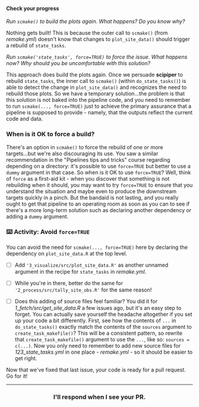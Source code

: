 #### Check your progress

_Run `scmake()` to build the plots again. What happens? Do you know why?_

Nothing gets built! This is because the outer call to `scmake()` (from *remake.yml*) doesn't know that changes to `plot_site_data()` should trigger a rebuild of `state_tasks`.

_Run `scmake('state_tasks', force=TRUE)` to force the issue. What happens now? Why should you be uncomfortable with this solution?_

This approach does build the plots again. Once we persuade **scipiper** to rebuild `state_tasks`, the inner call to `scmake()` (within `do_state_tasks()`) is able to detect the change in `plot_site_data()` and recognizes the need to rebuild those plots. So we have a temporary solution...the problem is that this solution is not baked into the pipeline code, and you need to remember to run `scmake(..., force=TRUE)` just to achieve the primary assurance that a pipeline is supposed to provide - namely, that the outputs reflect the current code and data.

### When is it OK to force a build?

There's an option in `scmake()` to force the rebuild of one or more targets...but we're also discouraging its use. You saw a similar recommendation in the "Pipelines tips and tricks" course regarding depending on a directory: it's possible to use `force=TRUE` but better to use a `dummy` argument in that case. So when is it OK to use `force=TRUE`? Well, think of `force` as a first-aid kit - when you discover that something is not rebuilding when it should, you may want to try `force=TRUE` to ensure that you understand the situation and maybe even to produce the downstream targets quickly in a pinch. But the bandaid is not lasting, and you really ought to get that pipeline to an operating room as soon as you can to see if there's a more long-term solution such as declaring another dependency or adding a `dummy` argument.

### :keyboard: Activity: Avoid `force=TRUE`

You can avoid the need for `scmake(..., force=TRUE)` here by declaring the dependency on `plot_site_data.R` at the top level.

- [ ] Add `'3_visualize/src/plot_site_data.R'` as another unnamed argument in the recipe for `state_tasks` in *remake.yml*. 

- [ ] While you're in there, better do the same for `'2_process/src/tally_site_obs.R'` for the same reason! 

- [ ] Does this adding of source files feel familiar? You did it for *1_fetch/src/get_site_data.R* a few issues ago, but it's an easy step to forget. You can actually save yourself the headache altogether if you set up your code a bit differently. First, see how the contents of `...` in `do_state_tasks()` exactly match the contents of the `sources` argument to `create_task_makefile()`? This will be a consistent pattern, so rewrite that `create_task_makefile()` argument to use the `...`, like so: `sources = c(...)`. Now you only need to remember to add new source files for *123_state_tasks.yml* in one place - *remake.yml* - so it should be easier to get right.

Now that we've fixed that last issue, your code is ready for a pull request. Go for it!

<hr><h3 align="center">I'll respond when I see your PR.</h3>
